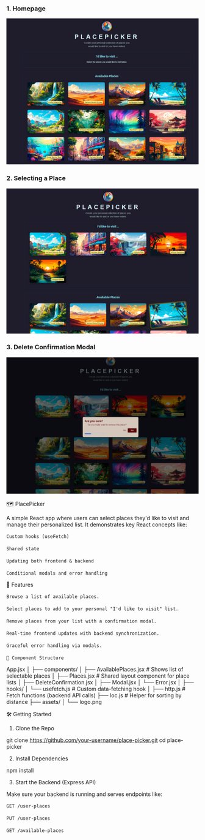 ### 1. Homepage

![Homepage](src/screenshots/1.png)

### 2. Selecting a Place

![Select Place](src/screenshots/2.png)

### 3. Delete Confirmation Modal

![Delete Modal](src/screenshots/3.png)

🗺️ PlacePicker

A simple React app where users can select places they'd like to visit and manage their personalized list. It demonstrates key React concepts like:

    Custom hooks (useFetch)

    Shared state

    Updating both frontend & backend

    Conditional modals and error handling

🚀 Features

    Browse a list of available places.

    Select places to add to your personal "I'd like to visit" list.

    Remove places from your list with a confirmation modal.

    Real-time frontend updates with backend synchronization.

    Graceful error handling via modals.

    🧩 Component Structure

App.jsx
│
├── components/
│   ├── AvailablePlaces.jsx   # Shows list of selectable places
│   ├── Places.jsx            # Shared layout component for place lists
│   ├── DeleteConfirmation.jsx
│   ├── Modal.jsx
│   └── Error.jsx
│
├── hooks/
│   └── usefetch.js           # Custom data-fetching hook
│
├── http.js                   # Fetch functions (backend API calls)
├── loc.js                    # Helper for sorting by distance
├── assets/
│   └── logo.png

🛠️ Getting Started
1. Clone the Repo

git clone https://github.com/your-username/place-picker.git
cd place-picker

2. Install Dependencies

npm install

3. Start the Backend (Express API)

Make sure your backend is running and serves endpoints like:

    GET /user-places

    PUT /user-places

    GET /available-places


